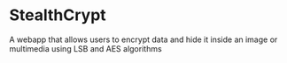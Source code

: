 # StealthCrypt
A webapp that allows users to encrypt data and hide it inside an image or multimedia using LSB and AES algorithms
